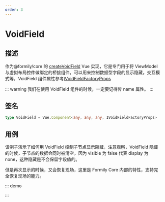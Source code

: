 ```yaml
---
order: 3
---
```


# VoidField

## 描述

作为@formily/core 的 [createVoidField](https://core.formilyjs.org/api/models/form#createvoidfield) Vue 实现，它是专门用于将 ViewModel 与虚拟布局控件做绑定的桥接组件，可以用来控制数据型字段的显示隐藏，交互模式等，VoidField 组件属性参考[IVoidFieldFactoryProps](https://core.formilyjs.org/api/models/form#ivoidfieldfactoryprops)

::: warning
我们在使用 VoidField 组件的时候，一定要记得传 name 属性。
:::

## 签名

```ts
type VoidField = Vue.Component<any, any, any, IVoidFieldFactoryProps>
```

## 用例

该例子演示了如何用 VoidField 控制子节点显示隐藏，注意观察，VoidField 隐藏的时候，子节点的数据会同时被清空，因为 visible 为 false 代表 display 为 none，这种隐藏是不会保留字段值的。

但是再次显示的时候，又会恢复现场，这里是 Formily Core 内部的特性，支持完全恢复现场的能力。

::: demo
<template>
  <FormProvider :form="form">
    <Space>
      <VoidField name="layout">
        <Field name="input" :component="[Input]" />
      </VoidField>
      <FormConsumer>
        <template #default="{ form }">
          <Space>
            <Button @click="() => {
              form.query('layout').take().setState((state) => {
                state.visible = !state.visible
              })
            }">
              {{ form.query('layout').get('visible') ? 'Hide' : 'Show' }}
            </Button>
            <div>{{ JSON.stringify(form.values, null, 2) }}</div>
          </Space>
        </template>
      </FormConsumer>
    </Space>
  </FormProvider>
</template>

<script>
import { Input, Space, Button } from 'ant-design-vue';
import { createForm } from '@formily/core'
import { FormProvider, Field, FormConsumer, VoidField } from '@formily/vue'
import 'ant-design-vue/dist/antd.css';

export default {
  components: { FormProvider, Field, FormConsumer, VoidField, Space, Button },
  data() {
    return {
      Input,
      form: createForm()
    }
  }
}
</script>

:::
